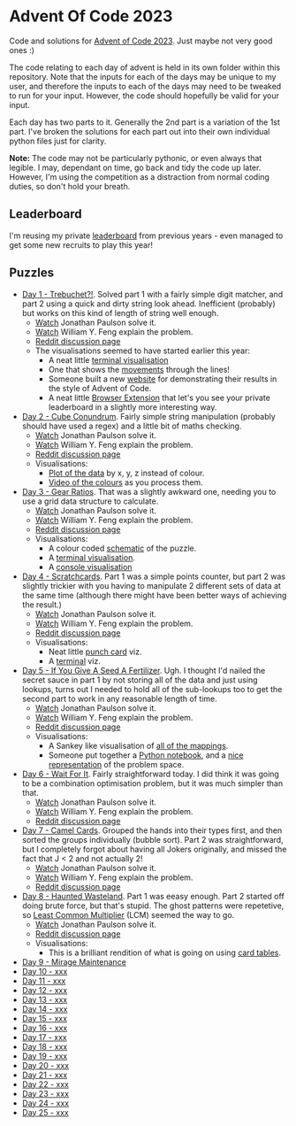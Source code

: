# Advent Of Code 2023

Code and solutions for [Advent of Code 2023](http://adventofcode.com/2023).
Just maybe not very good ones :)

The code relating to each day of advent is held in its own folder within this
repository. Note that the inputs for each of the days may be unique to my
user, and therefore the inputs to each of the days may need to be tweaked to
run for your input. However, the code should hopefully be valid for your
input.

Each day has two parts to it. Generally the 2nd part is a variation of the 1st
part. I've broken the solutions for each part out into their own individual
python files just for clarity.

**Note:** The code may not be particularly pythonic, or even always that legible.
I may, dependant on time, go back and tidy the code up later. However, I'm
using the competition as a distraction from normal coding duties, so don't
hold your breath.

## Leaderboard

I'm reusing my private [leaderboard](leaderboard.json) from previous years - even managed to get some new recruits to play this year!

## Puzzles

  * [Day 1 - Trebuchet?!](./day_01/README.md). Solved part 1 with a fairly simple digit matcher, and part 2 using a quick and dirty string look ahead. Inefficient (probably) but works on this kind of length of string well enough.
    * [Watch](https://www.youtube.com/watch?v=rnidYOt9m2o) Jonathan Paulson solve it.
    * [Watch](https://www.youtube.com/watch?v=T_us6npCcxw) William Y. Feng explain the problem.
    * [Reddit discussion page](https://www.reddit.com/r/adventofcode/comments/1883ibu/2023_day_1_solutions/)
    * The visualisations seemed to have started earlier this year:
        * A neat little [terminal visualisation](https://www.reddit.com/r/adventofcode/comments/1887jd2/2023_day_1_part_2_terminal_visualization/)
        * One that shows the [movements](https://www.reddit.com/r/adventofcode/comments/1885scv/2023_day_1_hither_and_yonder/) through the lines!
        * Someone built a new [website](https://www.reddit.com/r/adventofcode/comments/18396dj/2023_day_0_inspired_by_another_reddit_post_i_also/) for demonstrating their results in the style of Advent of Code.
        * A neat little [Browser Extension](https://www.reddit.com/r/adventofcode/comments/17s0lq5/advent_of_code_charts_browser_extension_to/) that let's you see your private leaderboard in a slightly more interesting way.
  * [Day 2 - Cube Conundrum](./day_02/README.md). Fairly simple string manipulation (probably should have used a regex) and a little bit of maths checking.
    * [Watch](https://www.youtube.com/watch?v=IWCc11nh2QQ) Jonathan Paulson solve it.
    * [Watch](https://www.youtube.com/watch?v=pILyGb8NznI) William Y. Feng explain the problem.
    * [Reddit discussion page](https://www.reddit.com/r/adventofcode/comments/188w447/2023_day_2_solutions/)
    * Visualisations:
        * [Plot of the data](https://www.reddit.com/r/adventofcode/comments/189mh3w/2023_day_2_what_if_redgreenblue_were_xyz_and_i/) by x, y, z instead of colour.
        * [Video of the colours](https://www.reddit.com/r/adventofcode/comments/1890hhm/2023_day_2_part_2python_terminal_visualization/) as you process them.
  * [Day 3 - Gear Ratios](./day_03/README.md). That was a slightly awkward one, needing you to use a grid data structure to calculate.
    * [Watch](https://www.youtube.com/watch?v=Cz528600v-M) Jonathan Paulson solve it.
    * [Watch](https://www.youtube.com/watch?v=6t1dR_-U_zE) William Y. Feng explain the problem.
    * [Reddit discussion page](https://www.reddit.com/r/adventofcode/comments/189m3qw/2023_day_3_solutions/)
    * Visualisations:
        * A colour coded [schematic](https://www.reddit.com/r/adventofcode/comments/189o4dj/2023_day_3_color_coded_schematic/) of the puzzle.
        * A [terminal visualisation](https://www.reddit.com/r/adventofcode/comments/189qda4/2023_day_3python_terminal_visualization/).
        * A [console visualisation](https://www.reddit.com/r/adventofcode/comments/189sgvx/2023_day_3_console_visualization/)
  * [Day 4 - Scratchcards](./day_04/README.md). Part 1 was a simple points counter, but part 2 was slightly trickier with you having to manipulate 2 different sets of data at the same time (although there might have been better ways of achieving the result.)
    * [Watch](https://www.youtube.com/watch?v=tXnPMSSQgCU) Jonathan Paulson solve it.
    * [Watch](https://www.youtube.com/watch?v=QpPsyMEYAV8) William Y. Feng explain the problem.
    * [Reddit discussion page](https://www.reddit.com/r/adventofcode/comments/18actmy/2023_day_4_solutions/)
    * Visualisations:
        * Neat little [punch card](https://www.reddit.com/r/adventofcode/comments/18ap0qx/2023_day_4_part_2_pygame_punchcard_lotto/) viz.
        * A [terminal](https://www.reddit.com/r/adventofcode/comments/18arb9o/2023_day_04_both_parts_terminalbased_visualization/) viz.
  * [Day 5 - If You Give A Seed A Fertilizer](./day_05/README.md). Ugh. I thought I'd nailed the secret sauce in part 1 by not storing all of the data and just using lookups, turns out I needed to hold all of the sub-lookups too to get the second part to work in any reasonable length of time.
    * [Watch](https://www.youtube.com/watch?v=iqTopXV13LE) Jonathan Paulson solve it.
    * [Watch](https://www.youtube.com/watch?v=_RpZrD3CaDc) William Y. Feng explain the problem.
    * [Reddit discussion page](https://www.reddit.com/r/adventofcode/comments/18b4b0r/2023_day_5_solutions/)
    * Visualisations:
        * A Sankey like visualisation of [all of the mappings](https://www.reddit.com/r/adventofcode/comments/18b82w0/2023_day_5_part_2_visualizing_all_the_mapping/).
        * Someone put together a [Python notebook](https://colab.research.google.com/github/derailed-dash/Advent-of-Code/blob/master/src/AoC_2023/Dazbo's_Advent_of_Code_2023.ipynb), and a [nice representation](https://www.reddit.com/r/adventofcode/comments/18bq77i/2023_day_5_part_2_walkthrough_and_a_picture_to/) of the problem space.
  * [Day 6 - Wait For It](./day_06/README.md). Fairly straightforward today. I did think it was going to be a combination optimisation problem, but it was much simpler than that.
    * [Watch](https://www.youtube.com/watch?v=R_tud5SLROs) Jonathan Paulson solve it.
    * [Watch](https://www.youtube.com/watch?v=Q89EpotUuzk) William Y. Feng explain the problem.
    * [Reddit discussion page](https://www.reddit.com/r/adventofcode/comments/18bwe6t/2023_day_6_solutions/)
  * [Day 7 - Camel Cards](./day_07/README.md). Grouped the hands into their types first, and then sorted the groups individually (bubble sort). Part 2 was straightforward, but I completely forgot about having all Jokers originally, and missed the fact that J < 2 and not actually 2!
    * [Watch](https://www.youtube.com/watch?v=22IrAlrWqu4) Jonathan Paulson solve it.
    * [Watch](https://www.youtube.com/watch?v=DUzKm0n6HgY) William Y. Feng explain the problem.
    * [Reddit discussion page](https://www.reddit.com/r/adventofcode/comments/18cnzbm/2023_day_7_solutions/)
  * [Day 8 - Haunted Wasteland](./day_08/README.md). Part 1 was eeasy enough. Part 2 started off doing brute force, but that's stupid. The ghost patterns were repetetive, so [Least Common Multiplier](https://www.educative.io/answers/what-is-the-mathlcm-function-in-python) (LCM) seemed the way to go.
    * [Watch](https://www.youtube.com/watch?v=07AMCU8Xyg4) Jonathan Paulson solve it.
    * [Reddit discussion page](https://www.reddit.com/r/adventofcode/comments/18df7px/2023_day_8_solutions/)
    * Visualisations:
        * This is a brilliant rendition of what is going on using [card tables](https://www.reddit.com/r/adventofcode/comments/18dprr1/2023_day_8_part_2pygame_counting_camel_cycles/).
  * [Day 9 - Mirage Maintenance](./day_09/README.md)
  * [Day 10 - xxx](./day_10/README.md)
  * [Day 11 - xxx](./day_11/README.md)
  * [Day 12 - xxx](./day_12/README.md)
  * [Day 13 - xxx](./day_13/README.md)
  * [Day 14 - xxx](./day_14/README.md)
  * [Day 15 - xxx](./day_15/README.md)
  * [Day 16 - xxx](./day_16/README.md)
  * [Day 17 - xxx](./day_17/README.md)
  * [Day 18 - xxx](./day_18/README.md)
  * [Day 19 - xxx](./day_19/README.md)
  * [Day 20 - xxx](./day_20/README.md)
  * [Day 21 - xxx](./day_21/README.md)
  * [Day 22 - xxx](./day_22/README.md)
  * [Day 23 - xxx](./day_23/README.md)
  * [Day 24 - xxx](./day_24/README.md)
  * [Day 25 - xxx](./day_25/README.md)
